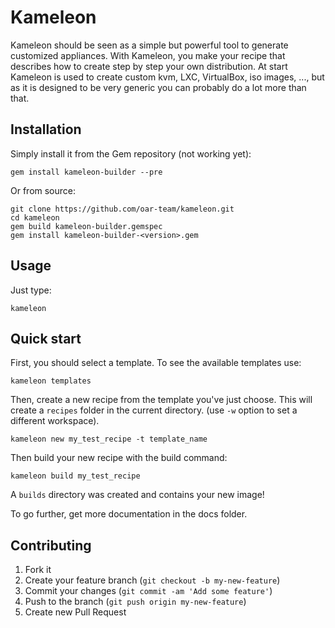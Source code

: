 # Kameleon

Kameleon should be seen as a simple but powerful tool to generate customized
appliances. With Kameleon, you make your recipe that describes how to create
step by step your own distribution. At start Kameleon is used to create custom
kvm, LXC, VirtualBox, iso images, ..., but as it is designed to be very
generic you can probably do a lot more than that.

## Installation
Simply install it from the Gem repository (not working yet):

    gem install kameleon-builder --pre

Or from source:

    git clone https://github.com/oar-team/kameleon.git
    cd kameleon
    gem build kameleon-builder.gemspec
    gem install kameleon-builder-<version>.gem

## Usage

Just type:

    kameleon

## Quick start

First, you should select a template. To see the available templates use:

    kameleon templates

Then, create a new recipe from the template you've just choose. This will
create a `recipes` folder in the current directory. (use `-w` option to set a
different workspace).

    kameleon new my_test_recipe -t template_name

Then build your new recipe with the build command:

    kameleon build my_test_recipe

A `builds` directory was created and contains your new image!

To go further, get more documentation in the docs folder.

## Contributing

1. Fork it
2. Create your feature branch (`git checkout -b my-new-feature`)
3. Commit your changes (`git commit -am 'Add some feature'`)
4. Push to the branch (`git push origin my-new-feature`)
5. Create new Pull Request
